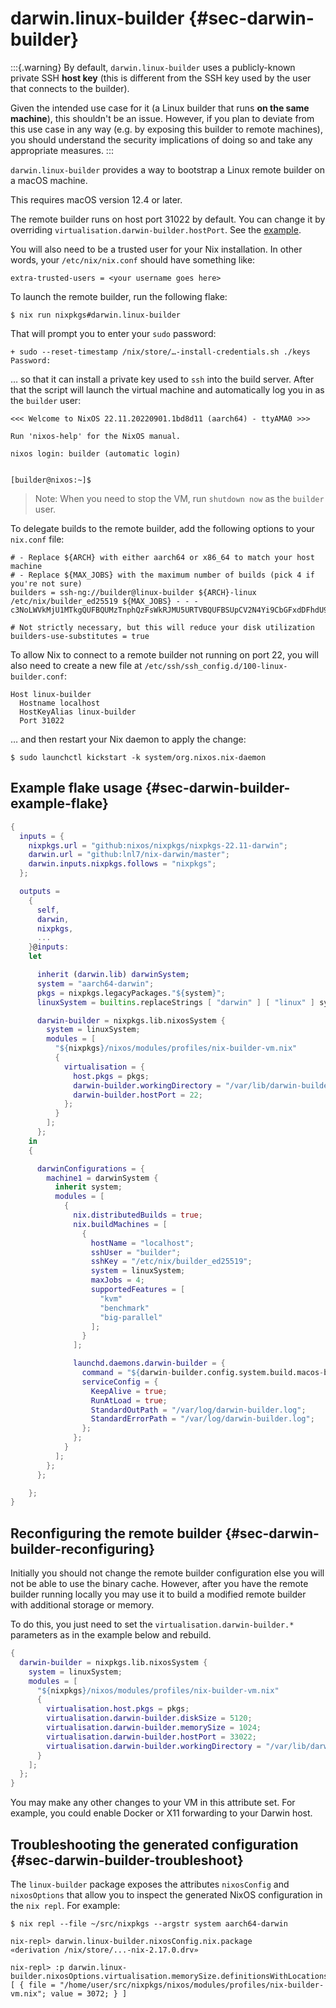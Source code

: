 # darwin.linux-builder {#sec-darwin-builder}

:::{.warning}
By default, `darwin.linux-builder` uses a publicly-known private SSH **host key** (this is different from the SSH key used by the user that connects to the builder).

Given the intended use case for it (a Linux builder that runs **on the same machine**), this shouldn't be an issue.
However, if you plan to deviate from this use case in any way (e.g. by exposing this builder to remote machines), you should understand the security implications of doing so and take any appropriate measures.
:::

`darwin.linux-builder` provides a way to bootstrap a Linux remote builder on a macOS machine.

This requires macOS version 12.4 or later.

The remote builder runs on host port 31022 by default.
You can change it by overriding `virtualisation.darwin-builder.hostPort`.
See the [example](#sec-darwin-builder-example-flake).

You will also need to be a trusted user for your Nix installation. In other
words, your `/etc/nix/nix.conf` should have something like:

```
extra-trusted-users = <your username goes here>
```

To launch the remote builder, run the following flake:

```ShellSession
$ nix run nixpkgs#darwin.linux-builder
```

That will prompt you to enter your `sudo` password:

```
+ sudo --reset-timestamp /nix/store/…-install-credentials.sh ./keys
Password:
```

… so that it can install a private key used to `ssh` into the build server.
After that the script will launch the virtual machine and automatically log you
in as the `builder` user:

```
<<< Welcome to NixOS 22.11.20220901.1bd8d11 (aarch64) - ttyAMA0 >>>

Run 'nixos-help' for the NixOS manual.

nixos login: builder (automatic login)


[builder@nixos:~]$
```

> Note: When you need to stop the VM, run `shutdown now` as the `builder` user.

To delegate builds to the remote builder, add the following options to your
`nix.conf` file:

```
# - Replace ${ARCH} with either aarch64 or x86_64 to match your host machine
# - Replace ${MAX_JOBS} with the maximum number of builds (pick 4 if you're not sure)
builders = ssh-ng://builder@linux-builder ${ARCH}-linux /etc/nix/builder_ed25519 ${MAX_JOBS} - - - c3NoLWVkMjU1MTkgQUFBQUMzTnphQzFsWkRJMU5URTVBQUFBSUpCV2N4Yi9CbGFxdDFhdU90RStGOFFVV3JVb3RpQzVxQkorVXVFV2RWQ2Igcm9vdEBuaXhvcwo=

# Not strictly necessary, but this will reduce your disk utilization
builders-use-substitutes = true
```

To allow Nix to connect to a remote builder not running on port 22, you will also need to create a new file at `/etc/ssh/ssh_config.d/100-linux-builder.conf`:

```
Host linux-builder
  Hostname localhost
  HostKeyAlias linux-builder
  Port 31022
```

… and then restart your Nix daemon to apply the change:

```ShellSession
$ sudo launchctl kickstart -k system/org.nixos.nix-daemon
```

## Example flake usage {#sec-darwin-builder-example-flake}

```nix
{
  inputs = {
    nixpkgs.url = "github:nixos/nixpkgs/nixpkgs-22.11-darwin";
    darwin.url = "github:lnl7/nix-darwin/master";
    darwin.inputs.nixpkgs.follows = "nixpkgs";
  };

  outputs =
    {
      self,
      darwin,
      nixpkgs,
      ...
    }@inputs:
    let

      inherit (darwin.lib) darwinSystem;
      system = "aarch64-darwin";
      pkgs = nixpkgs.legacyPackages."${system}";
      linuxSystem = builtins.replaceStrings [ "darwin" ] [ "linux" ] system;

      darwin-builder = nixpkgs.lib.nixosSystem {
        system = linuxSystem;
        modules = [
          "${nixpkgs}/nixos/modules/profiles/nix-builder-vm.nix"
          {
            virtualisation = {
              host.pkgs = pkgs;
              darwin-builder.workingDirectory = "/var/lib/darwin-builder";
              darwin-builder.hostPort = 22;
            };
          }
        ];
      };
    in
    {

      darwinConfigurations = {
        machine1 = darwinSystem {
          inherit system;
          modules = [
            {
              nix.distributedBuilds = true;
              nix.buildMachines = [
                {
                  hostName = "localhost";
                  sshUser = "builder";
                  sshKey = "/etc/nix/builder_ed25519";
                  system = linuxSystem;
                  maxJobs = 4;
                  supportedFeatures = [
                    "kvm"
                    "benchmark"
                    "big-parallel"
                  ];
                }
              ];

              launchd.daemons.darwin-builder = {
                command = "${darwin-builder.config.system.build.macos-builder-installer}/bin/create-builder";
                serviceConfig = {
                  KeepAlive = true;
                  RunAtLoad = true;
                  StandardOutPath = "/var/log/darwin-builder.log";
                  StandardErrorPath = "/var/log/darwin-builder.log";
                };
              };
            }
          ];
        };
      };

    };
}
```

## Reconfiguring the remote builder {#sec-darwin-builder-reconfiguring}

Initially you should not change the remote builder configuration else you will not be
able to use the binary cache. However, after you have the remote builder running locally
you may use it to build a modified remote builder with additional storage or memory.

To do this, you just need to set the `virtualisation.darwin-builder.*` parameters as
in the example below and rebuild.

```nix
{
  darwin-builder = nixpkgs.lib.nixosSystem {
    system = linuxSystem;
    modules = [
      "${nixpkgs}/nixos/modules/profiles/nix-builder-vm.nix"
      {
        virtualisation.host.pkgs = pkgs;
        virtualisation.darwin-builder.diskSize = 5120;
        virtualisation.darwin-builder.memorySize = 1024;
        virtualisation.darwin-builder.hostPort = 33022;
        virtualisation.darwin-builder.workingDirectory = "/var/lib/darwin-builder";
      }
    ];
  };
}
```

You may make any other changes to your VM in this attribute set. For example,
you could enable Docker or X11 forwarding to your Darwin host.

## Troubleshooting the generated configuration {#sec-darwin-builder-troubleshoot}

The `linux-builder` package exposes the attributes `nixosConfig` and `nixosOptions` that allow you to inspect the generated NixOS configuration in the `nix repl`. For example:

```
$ nix repl --file ~/src/nixpkgs --argstr system aarch64-darwin

nix-repl> darwin.linux-builder.nixosConfig.nix.package
«derivation /nix/store/...-nix-2.17.0.drv»

nix-repl> :p darwin.linux-builder.nixosOptions.virtualisation.memorySize.definitionsWithLocations
[ { file = "/home/user/src/nixpkgs/nixos/modules/profiles/nix-builder-vm.nix"; value = 3072; } ]

```
